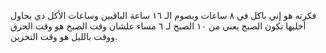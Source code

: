 فكرته هو إني باكل في ٨ ساعات وبصوم الـ ١٦ ساعة الباقيين وساعات الأكل دي بحاول أخليها تكون الصبح يعني من ١٠ الصبح لـ ٦ مساء علشان وقت الصبح هو وقت الحرق ووقت بالليل هو وقت التخزين. 